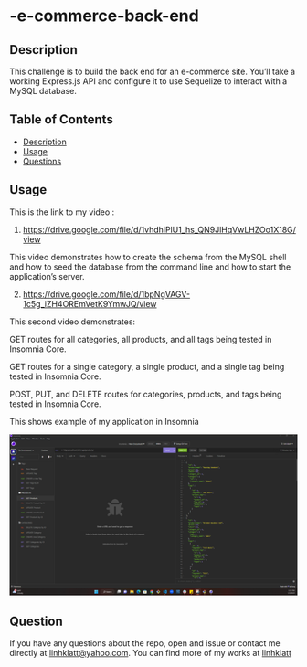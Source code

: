 # -e-commerce-back-end

## Description

This challenge is to build the back end for an e-commerce site. You’ll take a working Express.js API and configure it to use Sequelize to interact with a MySQL database.

## Table of Contents

- [Description](#description)
- [Usage](#usage)
- [Questions](#question)

## Usage

This is the link to my video :

1. https://drive.google.com/file/d/1vhdhlPlU1_hs_QN9JlHqVwLHZOo1X18G/view

This video demonstrates how to create the schema from the MySQL shell and how to seed the database from the command line and how to start the application’s server.

2. https://drive.google.com/file/d/1bpNgVAGV-1c5g_iZH4OREmVetK9YmwJQ/view

This second video demonstrates:

GET routes for all categories, all products, and all tags being tested in Insomnia Core.

GET routes for a single category, a single product, and a single tag being tested in Insomnia Core.

POST, PUT, and DELETE routes for categories, products, and tags being tested in Insomnia Core.

This shows example of my application in Insomnia

![Screen shot of my application](./assets/image/Screenshot.png)

## Question

If you have any questions about the repo, open and issue or contact me directly at linhklatt@yahoo.com. You can find more of my works at [linhklatt](email)
